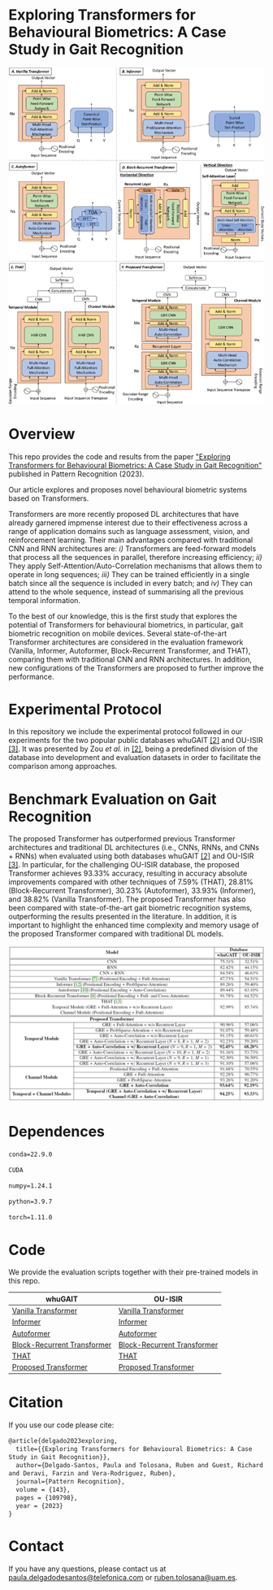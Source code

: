 
# Exploring Transformers for Behavioural Biometrics: A Case Study in Gait Recognition

![Header](./Images/AllTransformers.png)

# Overview

This repo provides the code and results from the paper ["Exploring Transformers for Behavioural Biometrics: A Case Study in Gait Recognition"](https://www.sciencedirect.com/science/article/pii/S003132032300496X) published in Pattern Recognition (2023).

Our article explores and proposes novel behavioural biometric systems based on Transformers.

Transformers are more recently proposed DL architectures that have already garnered impmense interest due to their effectiveness across a range of application domains such as language assessment, vision, and reinforcement learning. Their main advantages compared with traditional CNN and RNN architectures are: *i)* Transformers are feed-forward models that process all the sequences in parallel, therefore increasing efficiency; *ii)* They apply Self-Attention/Auto-Correlation mechanisms that allows them to operate in long sequences; *iii)* They can be trained efficiently in a single batch since all the sequence is included in every batch; and *iv)* They can attend to the whole sequence, instead of summarising all the previous temporal information.

To the best of our knowledge, this is the first study that explores the potential of Transformers for behavioural biometrics, in particular, gait biometric recognition on mobile devices. Several state-of-the-art Transformer architectures are considered in the evaluation framework (Vanilla, Informer, Autoformer, Block-Recurrent Transformer, and THAT), comparing them with traditional CNN and RNN architectures. In addition, new configurations of the Transformers are proposed to further improve the performance.

# Experimental Protocol

In this repository we include the experimental protocol followed in our experiments for the two popular public databases whuGAIT [\[2\]](https://github.com/qinnzou/Gait-Recognition-Using-Smartphones) and OU-ISIR [\[3\]](https://www.sciencedirect.com/science/article/pii/S003132031300280X). It was presented by Zou *et al.* in [\[2\]](https://github.com/qinnzou/Gait-Recognition-Using-Smartphones), being a predefined division of the database into development and evaluation datasets in order to facilitate the comparison among approaches.


# Benchmark Evaluation on Gait Recognition

The proposed Transformer has outperformed previous Transformer architectures and traditional DL architectures (i.e., CNNs, RNNs, and CNNs + RNNs) when evaluated using both databases whuGAIT [\[2\]](https://github.com/qinnzou/Gait-Recognition-Using-Smartphones) and OU-ISIR [\[3\]](https://www.sciencedirect.com/science/article/pii/S003132031300280X). In particular, for the challenging OU-ISIR database, the proposed Transformer achieves 93.33% accuracy, resulting in accuracy absolute improvements compared with other techniques of 7.59% (THAT), 28.81% (Block-Recurrent Transformer), 30.23% (Autoformer), 33.93% (Informer), and 38.82% (Vanilla Transformer). The proposed Transformer has also been compared with state-of-the-art gait biometric recognition systems, outperforming the results presented in the literature. In addition, it is important to highlight the enhanced time complexity and memory usage of the proposed Transformer compared with traditional DL models.

![Header](./Images/TableResults.png)


# Dependences 

`conda=22.9.0`

`CUDA`

`numpy=1.24.1`

`python=3.9.7`

`torch=1.11.0`


# Code

We provide the evaluation scripts together with their pre-trained models in this repo. 
<!--We provide the evaluation scripts together with their pre-trained models in this repo. -->

| whuGAIT | OU-ISIR |
| --- | --- |
| [Vanilla Transformer](./Code/whuGAIT/VanillaTransformer_whuGAIT_Evaluation.py) | [Vanilla Transformer](./Code/OUISIR/VanillaTransformer_OUISIR_Evaluation.py) |
| [Informer](./Code/whuGAIT/Informer_whuGAIT_Evaluation.py) | [Informer](./Code/OUISIR/Informer_OUISIR_Evaluation.py) |
| [Autoformer](./Code/whuGAIT/Autoformer_whuGAIT_Evaluation.py) | [Autoformer](./Code/OUISIR/Autoformer_OUISIR_Evaluation.py) |
| [Block-Recurrent Transformer](./Code/whuGAIT/BlockRecurrentTransformer_whuGAIT_Evaluation.py) | [Block-Recurrent Transformer](./Code/OUISIR/BlockRecurrentTransformer_OUISIR_Evaluation.py) |
| [THAT](./Code/whuGAIT/THAT_whuGAIT_Evaluation.py) | [THAT](./Code/OUISIR/THAT_OUISIR_Evaluation.py) |
| [Proposed Transformer](./Code/whuGAIT/ProposedTransformer_whuGAIT_Evaluation.py) | [Proposed Transformer](./Code/OUISIR/ProposedTransformer_OUISIR_Evaluation.py) |


# Citation

If you use our code please cite:

```
@article{delgado2023exploring,
  title={{Exploring Transformers for Behavioural Biometrics: A Case Study in Gait Recognition}},
  author={Delgado-Santos, Paula and Tolosana, Ruben and Guest, Richard and Deravi, Farzin and Vera-Rodriguez, Ruben},
  journal={Pattern Recognition},
  volume = {143},
  pages = {109798},
  year = {2023}
}

```

# Contact

If you have any questions, please contact us at [paula.delgadodesantos@telefonica.com](mailto:paula.delgadodesantos@telefonica.com) or [ruben.tolosana@uam.es](mailto:ruben.tolosana@uam.es).
